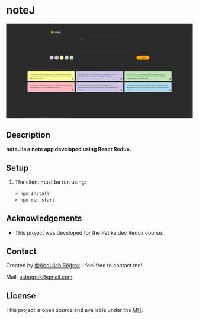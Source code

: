 # noteJ

<img src="./noteJ.PNG">


## Description 

**noteJ is a note app developed using React Redux.**

## Setup

1) The client must be run using:

    ```cmd
    > npm install
    > npm run start
    ```

## Acknowledgements

- This project was developed for the Patika.dev Redux course.

## Contact

Created by [@Abdullah Böğrek](https://tr.linkedin.com/in/abdullah-s-bogrek) - feel free to contact me!

Mail: asbogrek@gmail.com

## License

This project is open source and available under the [MIT](https://opensource.org/licenses/MIT).

